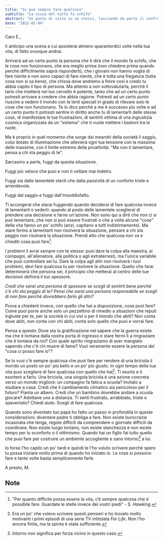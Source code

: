 ```yaml
---
title: "Si può sempre fare qualcosa"
subtitle: "La scusa del tutto fa schifo"
abstract: "Un punto di vista su se stessi, lasciando da parte il confronto con gli altri"
date: "2022-01-04"
---
```


Caro E.,

ti anticipo una scena a cui assisterai almeno quarantordici volte nella tua vita, di fatto ovunque andrai.

Arriverà ad un certo punto la persona che ti dirà che il mondo fa schifo, che le cose non funzionano, che era meglio prima (non chiedere prima quando perchè difficilmente saprà risponderti), che i giovani non hanno voglia di fare niente e non sono capaci di fare niente, che è tutta una fregatura (tutta cosa non si sa bene), che chissà dove andremo a finire così e credo tu abbia capito il tipo di persona. Ma attento a non sottovalutarla, perchè il tarlo che inietterà nel tuo cervello è potente, tanto che ad un certo punto potresti arrivare a credere che abbia ragione. Potresti ad un certo punto riuscire a vedere il mondo con le lenti speciali in grado di rilevare solo le cose che non funzionano. Te lo dico perchè a me è successo più volte e ad un certo punto ti potresti sentire in diritto anche tu di lamentarti delle stesse cose, di manifestare le tue frustrazioni, di sentirti vittima di una ingiustizia cosmica organizzata da un "sistema" che ti vuole mettere i bastoni tra le ruote.

Ma è proprio in quel momento che sorge dai meandri della società il saggio, colui dotato di illuminazione che allevierà ogni tua tensione con la massima delle massime, con il limite estremo della proattività: "Ma non ti lamentare, pensa a chi sta peggio di te".

Sarcasmo a parte, fuggi da questa situazione. 

Fuggi più veloce che puoi e non ti voltare mai indetro.

Fuggi sia dalle lamentele sterili che dalla passività di un conforto triste e arrendevole. 

Fuggi dal saggio e fuggi dall'insoddisfatto.

Ti accorgerai che starai fuggendo quando deciderai di fare qualcosa invece di lamentarti o sederti: quando al posto delle lamentele sceglierai di prendere una decisione e farne un'azione. Non sono qui a dirti che non ci si può lamentare, che non si può essere frustrati o che a volte alcune "cose" della vita fanno un po' schifo (anzi, capitano a tutti indistintamente). Ma stare fermo a lamentarti non risolverà la situazione, pensare a chi sta peggio non risolverà la situazione. Prendi atto che qualcosa non va e chiediti cosa puoi fare[^1].

I problemi li avrai sempre con te stesso: puoi dare la colpa alla maestra, ai compagni, all'allenatore, alla politica o agli extraterresti, ma l'unica variabile che puoi controllare sei tu. Dare la colpa agli altri non risolverà i tuoi problemi, devi fare qualcosa tu per risolvere la situazione.
Quello che farai determinerà che persona sei, il principio che metterai al centro delle tue decisioni definirà il tuo spessore.

*Credi che sarai una persona di spessore se scegli di sentirti bene perchè c'è chi sta peggio di te? Pensi che sarai una persona responsabile se scegli di non fare perchè dovrebbero farlo gli altri?*

Prova a chiederti invece, con quello che hai a disposizione, cosa puoi fare? Come puoi porre anche solo un pezzettino di rimedio a situazioni che reputi ingiuste per te, per la società in cui vivi o per il mondo che abiti? Non conta dove abiti, non conta con chi abiti, conta solo quello che puoi e vorrai fare.

Pensa a questo: Dove sta la gratificazione nel sapere che la guerra esiste ma che è lontana dalla nostra porta di ingresso e stare fermi lì a ringraziare che è lontana da noi? Con quale spirito ringraziamo di aver mangiato sapendo che c'è chi muore di fame? Vuoi veramente essere la persona del "cosa ci posso fare io"?

Se lo vuoi c'è sempre qualcosa che puoi fare per rendere di una briciola il mondo un posto un po' più bello e un po' più giusto. In ogni tempo della tua vita puoi scegliere di fare qualcosa con quello che hai[^2]. Ti esorto e ti esorterò a farlo. Una briciola, una singola briciola è una azione concreta verso un mondo migliore: un compagno fa fatica a scuola? Invitalo a studiare a casa. Credi che il cambiamento climatico sia pericoloso per il futuro? Pianta un albero. Credi che un bambino dovrebbe andare a scuola giocare? Adottane uno a distanza. Ti senti frustrato, arrabbiato, triste o spaventato? Chiedi aiuto. Scegli di fare qualcosa.

Quando sono diventato tuo papà ho fatto un passo in profondità in queste considerazioni: diventare padre ti obbliga a fare. Non esiste burocrazia incasinata che tenga, regole difficili da comprendere o giornate difficili da coordinare. Non esiste luogo lontano, non esiste stanchezza e non esiste tempo per lo sconforto o il vittimismo.
Quando hai un figlio fai tutto quello che puoi fare per costruire un ambiente accogliente e sano intorno[^3] a lui.

Io forse l'ho capito un po' tardi e quindi te l'ho voluto scrivere perchè spero tu possa iniziare molto prima di quando ho iniziato io.
Le cose si possono fare e tante volte basta semplicemente farle.

A presto,
M.

## Note

[^1]: "Per quanto difficile possa essere la vita, c’è sempre qualcosa che è possibile fare. Guardate le stelle invece dei vostri piedi” - *S. Hawking*.
[^2]: Era un po' che volevo scrivere questi pensieri e ho trovato molto motivanti i primi episodi di una serie TV intitolata *For Life*. Non l'ho ancora finita, ma la spinta è stata sufficiente.
[^3]: Intorno non significa per forza vicino in questo caso.
